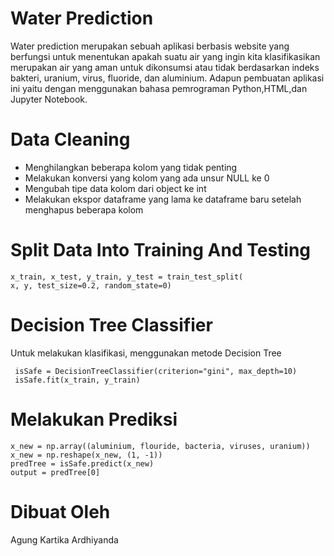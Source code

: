 # Water Prediction
Water prediction merupakan sebuah aplikasi berbasis website yang berfungsi untuk menentukan apakah suatu air yang ingin kita klasifikasikan merupakan air yang aman untuk dikonsumsi atau tidak berdasarkan indeks bakteri, uranium, virus, fluoride, dan aluminium. Adapun pembuatan aplikasi ini yaitu dengan menggunakan bahasa pemrograman Python,HTML,dan Jupyter Notebook.
# Data Cleaning
* Menghilangkan beberapa kolom yang tidak penting
* Melakukan konversi yang kolom yang ada unsur NULL ke 0
* Mengubah tipe data kolom dari object ke int
* Melakukan ekspor dataframe yang lama ke dataframe baru setelah menghapus beberapa kolom

# Split Data Into Training And Testing
```
x_train, x_test, y_train, y_test = train_test_split(
x, y, test_size=0.2, random_state=0)
```

# Decision Tree Classifier
Untuk melakukan klasifikasi, menggunakan metode Decision Tree
```
 isSafe = DecisionTreeClassifier(criterion="gini", max_depth=10)
 isSafe.fit(x_train, y_train)
 ```
 
 # Melakukan Prediksi
 ```
 x_new = np.array((aluminium, flouride, bacteria, viruses, uranium))
 x_new = np.reshape(x_new, (1, -1))
 predTree = isSafe.predict(x_new)
 output = predTree[0]
 ```
 # Dibuat Oleh
 Agung Kartika Ardhiyanda
